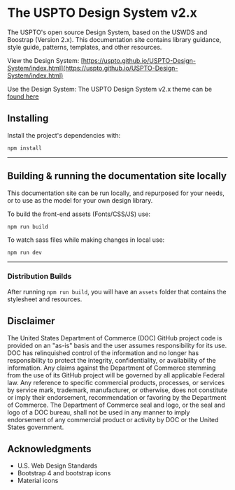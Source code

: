 # The USPTO Design System v2.x
The USPTO's open source Design System, based on the USWDS and Boostrap (Version 2.x).  This documentation site contains library guidance, style guide, patterns, templates, and other resources.

View the Design System: [https://uspto.github.io/USPTO-Design-System/index.html](https://uspto.github.io/USPTO-Design-System/index.html)

Use the Design System: The USPTO Design System v2.x theme can be [found here](https://github.com/USPTO/USPTO-DS-Theme)


## Installing
Install the project's dependencies with:
```
npm install

```
---

## Building & running the documentation site locally
This documentation site can be run locally, and repurposed for your needs, or to use as the model for your own design library.

To build the front-end assets (Fonts/CSS/JS) use:
```
npm run build
```

To watch sass files while making changes in local use:
```
npm run dev
```
---


### Distribution Builds
After running `npm run build`, you will have an `assets` folder that contains the stylesheet and resources.



## Disclaimer

The United States Department of Commerce (DOC) GitHub project code is provided on an "as-is" basis and the user assumes responsibility for its use. DOC has relinquished control of the information and no longer has responsibility to protect the integrity, confidentiality, or availability of the information. Any claims against the Department of Commerce stemming from the use of its GitHub project will be governed by all applicable Federal law. Any reference to specific commercial products, processes, or services by service mark, trademark, manufacturer, or otherwise, does not constitute or imply their endorsement, recommendation or favoring by the Department of Commerce. The Department of Commerce seal and logo, or the seal and logo of a DOC bureau, shall not be used in any manner to imply endorsement of any commercial product or activity by DOC or the United States government.

## Acknowledgments

* U.S. Web Design Standards
* Bootstrap 4 and bootstrap icons
* Material icons
